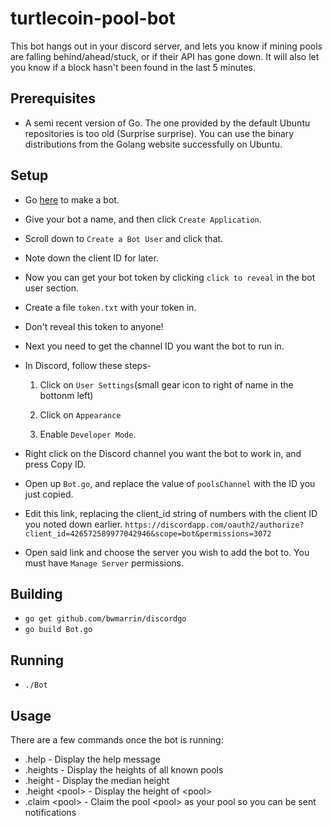 # turtlecoin-pool-bot

This bot hangs out in your discord server, and lets you know if mining pools are falling behind/ahead/stuck, or if their API has gone down. It will also let you know if a block hasn't been found in the last 5 minutes.

## Prerequisites

* A semi recent version of Go. The one provided by the default Ubuntu repositories is too old (Surprise surprise). You can use the binary distributions from the Golang website successfully on Ubuntu.

## Setup

* Go [here](https://discordapp.com/developers/applications/me#top) to make a bot.
* Give your bot a name, and then click `Create Application`.
* Scroll down to `Create a Bot User` and click that.
* Note down the client ID for later.
* Now you can get your bot token by clicking `click to reveal` in the bot user section.
* Create a file `token.txt` with your token in.
* Don't reveal this token to anyone!
* Next you need to get the channel ID you want the bot to run in.
* In Discord, follow these steps-

   1. Click on `User Settings`(small gear icon to right of name in the bottonm left) 
   
   2. Click on `Appearance` 
   
   3. Enable `Developer Mode`.
   
* Right click on the Discord channel you want the bot to work in, and press Copy ID.
* Open up `Bot.go`, and replace the value of `poolsChannel` with the ID you just copied.
* Edit this link, replacing the client_id string of numbers with the client ID you noted down earlier.
`https://discordapp.com/oauth2/authorize?client_id=426572589977042946&scope=bot&permissions=3072`
* Open said link and choose the server you wish to add the bot to. You must have `Manage Server` permissions.

## Building

* `go get github.com/bwmarrin/discordgo`
* `go build Bot.go`

## Running

* `./Bot`

## Usage

There are a few commands once the bot is running:

* .help - Display the help message
* .heights - Display the heights of all known pools
* .height - Display the median height
* .height \<pool\> - Display the height of \<pool\>
* .claim \<pool\> - Claim the pool \<pool\> as your pool so you can be sent notifications

